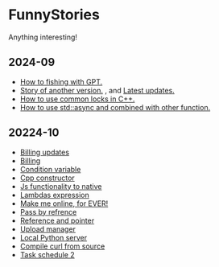 # FunnyStories
Anything interesting!

## 2024-09 ##

* [How to fishing with GPT.](y2024/fishing.md)
* [Story of another version.](y2024/billing.md) , and [Latest updates.](y2024/billing_updates.md)
* [How to use common locks in C++.](y2024/std_lock.md)
* [How to use std::async and combined with other function.](y2024/std_async.md)

## 20224-10 ##

* [Billing updates](y2024/billing_updates.md)
* [Billing](y2024/billing.md)
* [Condition variable](y2024/condition_variable.md)
* [Cpp constructor](y2024/cpp_constructor.md)
* [Js functionality to native](y2024/js_functionality_to_native.md)
* [Lambdas expression](y2024/lambdas_expression.md)
* [Make me online, for EVER!](y2024/make_me_online_for_ever.md)
* [Pass by refrence](y2024/pass_by_refrence.md)
* [Reference and pointer](y2024/reference_and_pointer.md)
* [Upload manager](y2024/upload_manager.md)
* [Local Python server](y2024/python_local_server.md)
* [Compile curl from source](y2024/compile_curl.md)
* [Task schedule 2](y2024/task_schedule2.md)
